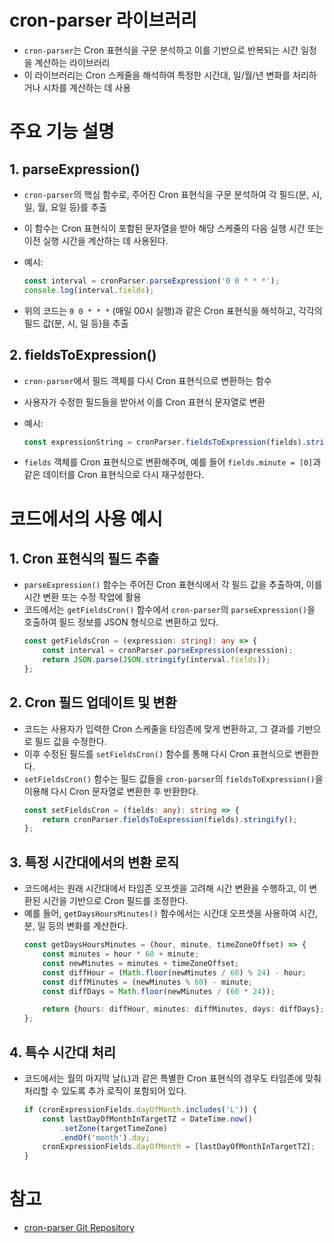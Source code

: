 # cron-parser 라이브러리 
* `cron-parser`는 Cron 표현식을 구문 분석하고 이를 기반으로 반복되는 시간 일정을 계산하는 라이브러리
* 이 라이브러리는 Cron 스케줄을 해석하여 특정한 시간대, 일/월/년 변화를 처리하거나 시차를 계산하는 데 사용

# 주요 기능 설명
## 1. **parseExpression()**
- `cron-parser`의 핵심 함수로, 주어진 Cron 표현식을 구문 분석하여 각 필드(분, 시, 일, 월, 요일 등)를 추출
- 이 함수는 Cron 표현식이 포함된 문자열을 받아 해당 스케줄의 다음 실행 시간 또는 이전 실행 시간을 계산하는 데 사용된다.
- 예시: 
    ```typescript
    const interval = cronParser.parseExpression('0 0 * * *');
    console.log(interval.fields); 
    ```

- 위의 코드는 `0 0 * * *` (매일 00시 실행)과 같은 Cron 표현식을 해석하고, 각각의 필드 값(분, 시, 일 등)을 추출

## 2. **fieldsToExpression()**
- `cron-parser`에서 필드 객체를 다시 Cron 표현식으로 변환하는 함수
- 사용자가 수정한 필드들을 받아서 이를 Cron 표현식 문자열로 변환
- 예시:
    ```typescript
    const expressionString = cronParser.fieldsToExpression(fields).stringify();
    ```

- `fields` 객체를 Cron 표현식으로 변환해주며, 예를 들어 `fields.minute = [0]`과 같은 데이터를 Cron 표현식으로 다시 재구성한다.

# 코드에서의 사용 예시
## 1. **Cron 표현식의 필드 추출**
- `parseExpression()` 함수는 주어진 Cron 표현식에서 각 필드 값을 추출하여, 이를 시간 변환 또는 수정 작업에 활용
- 코드에서는 `getFieldsCron()` 함수에서 `cron-parser`의 `parseExpression()`을 호출하여 필드 정보를 JSON 형식으로 변환하고 있다.
    ```typescript
    const getFieldsCron = (expression: string): any => {
        const interval = cronParser.parseExpression(expression);
        return JSON.parse(JSON.stringify(interval.fields));
    };
    ```

## 2. **Cron 필드 업데이트 및 변환**
- 코드는 사용자가 입력한 Cron 스케줄을 타임존에 맞게 변환하고, 그 결과를 기반으로 필드 값을 수정한다.
- 이후 수정된 필드를 `setFieldsCron()` 함수를 통해 다시 Cron 표현식으로 변환한다.
- `setFieldsCron()` 함수는 필드 값들을 `cron-parser`의 `fieldsToExpression()`을 이용해 다시 Cron 문자열로 변환한 후 반환한다.
    ```typescript
    const setFieldsCron = (fields: any): string => {
        return cronParser.fieldsToExpression(fields).stringify();
    };
    ```

## 3. **특정 시간대에서의 변환 로직**
- 코드에서는 원래 시간대에서 타임존 오프셋을 고려해 시간 변환을 수행하고, 이 변환된 시간을 기반으로 Cron 필드를 조정한다. 
- 예를 들어, `getDaysHoursMinutes()` 함수에서는 시간대 오프셋을 사용하여 시간, 분, 일 등의 변화를 계산한다.
    ```typescript
    const getDaysHoursMinutes = (hour, minute, timeZoneOffset) => {
        const minutes = hour * 60 + minute;
        const newMinutes = minutes + timeZoneOffset;
        const diffHour = (Math.floor(newMinutes / 60) % 24) - hour;
        const diffMinutes = (newMinutes % 60) - minute;
        const diffDays = Math.floor(newMinutes / (60 * 24));

        return {hours: diffHour, minutes: diffMinutes, days: diffDays};
    };
    ```

## 4. **특수 시간대 처리**
- 코드에서는 월의 마지막 날(`L`)과 같은 특별한 Cron 표현식의 경우도 타임존에 맞춰 처리할 수 있도록 추가 로직이 포함되어 있다.
    ```typescript
    if (cronExpressionFields.dayOfMonth.includes('L')) {
        const lastDayOfMonthInTargetTZ = DateTime.now()
            .setZone(targetTimeZone)
            .endOf('month').day;
        cronExpressionFields.dayOfMonth = [lastDayOfMonthInTargetTZ];
    }
    ```

# 참고
* [cron-parser Git Repository](https://github.com/harrisiirak/cron-parser)